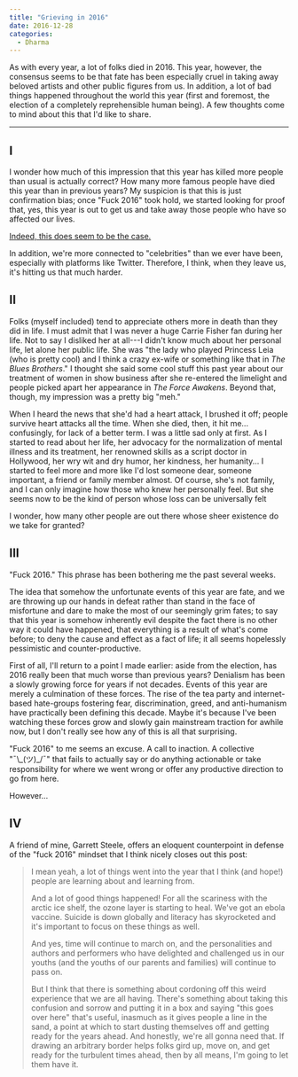 ```yaml
---
title: "Grieving in 2016"
date: 2016-12-28
categories:
  - Dharma
---
```


As with every year, a lot of folks died in 2016. This year, however, the consensus seems to be that fate has been especially cruel in taking away beloved artists and other public figures from us.<!--more--> In addition, a lot of bad things happened throughout the world this year (first and foremost, the election of a completely reprehensible human being). A few thoughts come to mind about this that I'd like to share.

* * * * * * * * * * * * * * *

I
---------

I wonder how much of this impression that this year has killed more people than usual is actually correct? How many more famous people have died this year than in previous years? My suspicion is that this is just confirmation bias; once "Fuck 2016" took hold, we started looking for proof that, yes, this year is out to get us and take away those people who have so affected our lives. 

[Indeed, this does seem to be the case.](http://scienceblogs.com/gregladen/2016/12/27/is-2016-really-killing-more-celebrities-than-other-years-did/) 

In addition, we're more connected to "celebrities" than we ever have been, especially with platforms like Twitter. Therefore, I think, when they leave us, it's hitting us that much harder.

II
---------

Folks (myself included) tend to appreciate others more in death than they did in life. I must admit that I was never a huge Carrie Fisher fan during her life. Not to say I disliked her at all---I didn't know much about her personal life, let alone her public life. She was "the lady who played Princess Leia (who is pretty cool) and I think a crazy ex-wife or something like that in _The Blues Brothers_." I thought she said some cool stuff this past year about our treatment of women in show business after she re-entered the limelight and people picked apart her appearance in _The Force Awakens_. Beyond that, though, my impression was a pretty big "meh." 

When I heard the news that she'd had a heart attack, I brushed it off; people survive heart attacks all the time. When she died, then, it hit me... confusingly, for lack of a better term. I was a little sad only at first. As I started to read about her life, her advocacy for the normalization of mental illness and its treatment, her renowned skills as a script doctor in Hollywood, her wry wit and dry humor, her kindness, her humanity... I started to feel more and more like I'd lost someone dear, someone important, a friend or family member almost. Of course, she's not family, and I can only imagine how those who knew her personally feel. But she seems now to be the kind of person whose loss can be universally felt

I wonder, how many other people are out there whose sheer existence do we take for granted?

III
----------

"Fuck 2016." This phrase has been bothering me the past several weeks.

The idea that somehow the unfortunate events of this year are fate, and we are throwing up our hands in defeat rather than stand in the face of misfortune and dare to make the most of our seemingly grim fates; to say that this year is somehow inherently evil despite the fact there is no other way it could have happened, that everything is a result of what's come before; to deny the cause and effect as a fact of life; it all seems hopelessly pessimistic and counter-productive.

First of all, I'll return to a point I made earlier: aside from the election, has 2016 really been that much worse than previous years? Denialism has been a slowly growing force for years if not decades. Events of this year are merely a culmination of these forces. The rise of the tea party and internet-based hate-groups fostering fear, discrimination, greed, and anti-humanism have practically been defining this decade. Maybe it's because I've been watching these forces grow and slowly gain mainstream traction for awhile now, but I don't really see how any of this is all that surprising.

"Fuck 2016" to me seems an excuse. A call to inaction. A collective "¯\\\_(ツ)\_/¯" that fails to actually say or do anything actionable or take responsibility for where we went wrong or offer any productive direction to go from here.

However...

IV
-----------

A friend of mine, Garrett Steele, offers an eloquent counterpoint in defense of the "fuck 2016" mindset that I think nicely closes out this post:

> I mean yeah, a lot of things went into the year that I think (and hope!) people are learning about and learning from.
>
> And a lot of good things happened! For all the scariness with the arctic ice shelf, the ozone layer is starting to heal. We've got an ebola vaccine. Suicide is down globally and literacy has skyrocketed and it's important to focus on these things as well.
>
> And yes, time will continue to march on, and the personalities and authors and performers who have delighted and challenged us in our youths (and the youths of our parents and families) will continue to pass on.
>
> But I think that there is something about cordoning off this weird experience that we are all having. There's something about taking this confusion and sorrow and putting it in a box and saying "this goes over here" that's useful, inasmuch as it gives people a line in the sand, a point at which to start dusting themselves off and getting ready for the years ahead. And honestly, we're all gonna need that. If drawing an arbitrary border helps folks gird up, move on, and get ready for the turbulent times ahead, then by all means, I'm going to let them have it.
